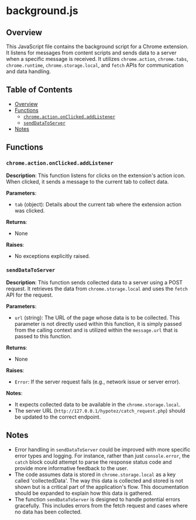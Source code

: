 # background.js

## Overview

This JavaScript file contains the background script for a Chrome extension. It listens for messages from content scripts and sends data to a server when a specific message is received.  It utilizes `chrome.action`, `chrome.tabs`, `chrome.runtime`, `chrome.storage.local`, and `fetch` APIs for communication and data handling.

## Table of Contents

* [Overview](#overview)
* [Functions](#functions)
    * [`chrome.action.onClicked.addListener`](#chrome-action-onclicked-addlistener)
    * [`sendDataToServer`](#senddatatoserver)
* [Notes](#notes)


## Functions

### `chrome.action.onClicked.addListener`

**Description**: This function listens for clicks on the extension's action icon.  When clicked, it sends a message to the current tab to collect data.

**Parameters**:

- `tab` (object):  Details about the current tab where the extension action was clicked.

**Returns**:
-  None

**Raises**:
-  No exceptions explicitly raised.


### `sendDataToServer`

**Description**: This function sends collected data to a server using a POST request.  It retrieves the data from `chrome.storage.local` and uses the `fetch` API for the request.

**Parameters**:

- `url` (string): The URL of the page whose data is to be collected. This parameter is not directly used within this function, it is simply passed from the calling context and is utilized within the `message.url` that is passed to this function.

**Returns**:
- None

**Raises**:
- `Error`: If the server request fails (e.g., network issue or server error).

**Notes**:

- It expects collected data to be available in the `chrome.storage.local`.
- The server URL (`http://127.0.0.1/hypotez/catch_request.php`) should be updated to the correct endpoint.


## Notes

- Error handling in `sendDataToServer` could be improved with more specific error types and logging.  For instance, rather than just `console.error`, the `catch` block could attempt to parse the response status code and provide more informative feedback to the user.
- The code assumes data is stored in `chrome.storage.local` as a key called 'collectedData'.  The way this data is collected and stored is not shown but is a critical part of the application's flow.  This documentation should be expanded to explain how this data is gathered.
- The function `sendDataToServer` is designed to handle potential errors gracefully.  This includes errors from the fetch request and cases where no data has been collected.


```